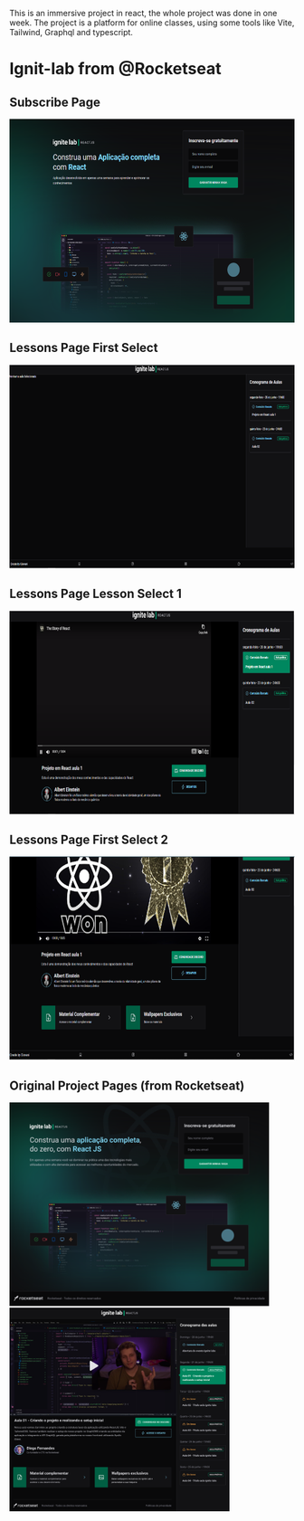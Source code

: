 This is an immersive project in react, the whole project was done in one week. 
The project is a platform for online classes, using some tools like Vite, Tailwind, Graphql and typescript.

<h1>Ignit-lab from @Rocketseat</h1>

<div>
  <h2>Subscribe Page</h2>
  <img height="360em" src="https://github.com/GiovaniDamian/Ignite-Lab/blob/master/src/assets/Subscribe.png"/>
</div>
 
<div>
  <h2>Lessons Page First Select</h2>
  <img height="360em" src="https://github.com/GiovaniDamian/Ignite-Lab/blob/master/src/assets/Home.png"/>
</div>

<div>
  <h2>Lessons Page Lesson Select 1</h2>
  <img height="360em" src="https://github.com/GiovaniDamian/Ignite-Lab/blob/master/src/assets/Event1.png"/>
</div>

<div>
  <h2>Lessons Page First Select 2</h2>
  <img height="360em" src="https://github.com/GiovaniDamian/Ignite-Lab/blob/master/src/assets/Event2.png"/>
</div>

<div>
  <h2>Original Project Pages (from Rocketseat)</h2>
  <img height="360em" src="https://github.com/GiovaniDamian/Ignite-Lab/blob/master/src/assets/Login%20-%20Desktop.png"/>
  <img height="360em" src="https://github.com/GiovaniDamian/Ignite-Lab/blob/master/src/assets/Plataforma%20-%20Desktop.png"/>
</div>
